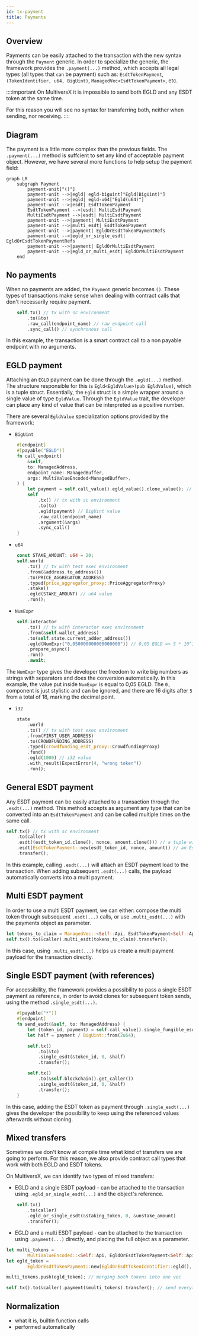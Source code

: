```yaml
---
id: tx-payment
title: Payments
---
```


[comment]: # (mx-abstract)

## Overview

Payments can be easily attached to the transaction with the new syntax through the `Payment` generic. In order to specialize the generic, the framework provides the `.payment(...)` method, which accepts all legal types (all types that `can` be payment) such as: `EsdtTokenPayment`, `(TokenIdentifier, u64, BigUint)`, `ManagedVec<EsdtTokenPayment>`, etc.

::::important
On MultiversX it is impossible to send both EGLD and any ESDT token at the same time.

For this reason you will see no syntax for transferring both, neither when sending, nor receiving.
::::

[comment]: # (mx-context-auto)

## Diagram

The payment is a little more complex than the previous fields. The `.payment(...)` method is suffcient to set any kind of acceptable payment object. However, we have several more functions to help setup the payment field:

```mermaid
graph LR
    subgraph Payment
        payment-unit["()"]
        payment-unit -->|egld| egld-biguint["Egld(BigUint)"]
        payment-unit -->|egld| egld-u64["Egld(u64)"]
        payment-unit -->|esdt| EsdtTokenPayment
        EsdtTokenPayment -->|esdt| MultiEsdtPayment
        MultiEsdtPayment -->|esdt| MultiEsdtPayment
        payment-unit -->|payment| MultiEsdtPayment
        payment-unit -->|multi_esdt| EsdtTokenPayment
        payment-unit -->|payment| EgldOrEsdtTokenPaymentRefs
        payment-unit -->|egld_or_single_esdt| EgldOrEsdtTokenPaymentRefs
        payment-unit -->|payment| EgldOrMultiEsdtPayment
        payment-unit -->|egld_or_multi_esdt| EgldOrMultiEsdtPayment
    end
```

[comment]: # (mx-context-auto)

## No payments

When no payments are added, the `Payment` generic becomes `()`. These types of transactions make sense when dealing with contract calls that don't necessarily require payment.

```rust title=contract.rs
    self.tx() // tx with sc environment
        .to(&to)
        .raw_call(endpoint_name) // raw endpoint call
        .sync_call() // synchronous call
```

In this example, the transaction is a smart contract call to a non payable endpoint with no arguments.

[comment]: # (mx-context-auto)

## EGLD payment

Attaching an `EGLD` payment can be done through the `.egld(...)` method. The structure responsible for this is `Egld<EgldValue>(pub EgldValue)`, which is a tuple struct. Essentially, the `Egld` struct is a simple wrapper around a single value of type `EgldValue`. Through the `EgldValue` trait, the developer can place any kind of value that can be interpreted as a positive number.

There are several `EgldValue` specialization options provided by the framework:
- `BigUint` 

```rust title=contract.rs
    #[endpoint]
    #[payable("EGLD")]
    fn call_endpoint(
        &self,
        to: ManagedAddress,
        endpoint_name: ManagedBuffer,
        args: MultiValueEncoded<ManagedBuffer>,
    ) {
        let payment = self.call_value().egld_value().clone_value(); // BigUint value
        self
            .tx() // tx with sc environment
            .to(to)
            .egld(payment) // BigUint value
            .raw_call(endpoint_name)
            .argument(&args)
            .sync_call()
    }
```

- `u64`

```rust title=blackbox_test.rs
    const STAKE_AMOUNT: u64 = 20;
    self.world
        .tx() // tx with test exec environment
        .from(&address.to_address())
        .to(PRICE_AGGREGATOR_ADDRESS)
        .typed(price_aggregator_proxy::PriceAggregatorProxy)
        .stake()
        .egld(STAKE_AMOUNT) // u64 value
        .run();
```

- `NumExpr`

```rust title=interact.rs
    self.interactor
        .tx() // tx with interactor exec environment
        .from(&self.wallet_address)
        .to(self.state.current_adder_address())
        .egld(NumExpr("0,050000000000000000")) // 0,05 EGLD => 5 * 10^16
        .prepare_async()
        .run()
        .await;
```

The `NumExpr` type gives the developer the freedom to write big numbers as strings with separators and does the conversion automatically. In this example, the value put inside `NumExpr` is equal to 0,05 EGLD. The `0,` component is just stylistic and can be ignored, and there are 16 digits after `5` from a total of 18, marking the decimal point.

- `i32`

```rust title=blackbox_test.rs
    state
        .world
        .tx() // tx with test exec environment
        .from(FIRST_USER_ADDRESS)
        .to(CROWDFUNDING_ADDRESS)
        .typed(crowdfunding_esdt_proxy::CrowdfundingProxy)
        .fund()
        .egld(1000) // i32 value
        .with_result(ExpectError(4, "wrong token"))
        .run();
```

[comment]: # (mx-context-auto)

## General ESDT payment

Any ESDT payment can be easily attached to a transaction through the `.esdt(...)` method. This method accepts as argument any type that can be converted into an `EsdtTokenPayment` and can be called multiple times on the same call.

```rust title=contract.rs
self.tx() // tx with sc environment
    .to(caller)
    .esdt((esdt_token_id.clone(), nonce, amount.clone())) // a tuple with three values
    .esdt(EsdtTokenPayment::new(esdt_token_id, nonce, amount)) // an EsdtTokenPayment
    .transfer();
```

In this example, calling `.esdt(...)` will attach an ESDT payment load to the transaction. When adding subsequent `.esdt(...)` calls, the payload automatically converts into a multi payment.

[comment]: # (mx-context-auto)

## Multi ESDT payment

In order to use a multi ESDT payment, we can either: compose the multi token through subsequent `.esdt(...)` calls, or use `.multi_esdt(...)` with the payments object as parameter.

```rust title=contract.rs
let tokens_to_claim = ManagedVec::<Self::Api, EsdtTokenPayment<Self::Api>>::new();
self.tx().to(&caller).multi_esdt(tokens_to_claim).transfer();
```

In this case, using `.multi_esdt(...)` helps us create a multi payment payload for the transaction directly.


[comment]: # (mx-context-auto)

## Single ESDT payment (with references)

For accessibility, the framework provides a possibility to pass a single ESDT payment as reference, in order to avoid clones for subsequent token sends, using the method `.single_esdt(...)`.

```rust title=contract.rs
    #[payable("*")]
    #[endpoint]
    fn send_esdt(&self, to: ManagedAddress) {
        let (token_id, payment) = self.call_value().single_fungible_esdt();
        let half = payment / BigUint::from(2u64);

        self.tx()
            .to(&to)
            .single_esdt(&token_id, 0, &half)
            .transfer();

        self.tx()
            .to(&self.blockchain().get_caller())
            .single_esdt(&token_id, 0, &half)
            .transfer();
    }
```

In this case, adding the ESDT token as payment through `.single_esdt(...)` gives the developer the possibility to keep using the referenced values afterwards without cloning.

[comment]: # (mx-context-auto)

## Mixed transfers

Sometimes we don't know at compile time what kind of transfers we are going to perform. For this reason, we also provide contract call types that work with both EGLD and ESDT tokens. 

On MultiversX, we can identify two types of mixed transfers:
- EGLD and a single ESDT payload - can be attached to the transaction using `.egld_or_single_esdt(...)` and the object's reference.

```rust title=contract.rs
    self.tx()
        .to(caller)
        .egld_or_single_esdt(&staking_token, 0, &unstake_amount)
        .transfer();
```
- EGLD and a multi ESDT payload - can be attached to the transaction using `.payment(...)` directly, and placing the full object as a parameter.

```rust title=contract.rs
let multi_tokens = 
        MultiValueEncoded::<Self::Api, EgldOrEsdtTokenPayment<Self::Api>>::new();
let egld_token = 
        EgldOrEsdtTokenPayment::new(EgldOrEsdtTokenIdentifier::egld(), 0u64, amount);

multi_tokens.push(egld_token); // merging both tokens into one vec

self.tx().to(&caller).payment(&multi_tokens).transfer(); // send everything as one
```

[comment]: # (mx-context-auto)

## Normalization

- what it is, builtin function calls
- performed automatically
